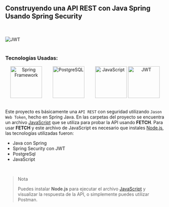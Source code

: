 ## Construyendo una API REST con Java Spring Usando Spring Security
<br/><br/>
![JWT](https://www.vaadata.com/blog/wp-content/uploads/2016/12/JWT_tokens_EN.png)
<br/><br/>
### Tecnologías Usadas:

<div style="text-align:center">
    <img src="https://upload.wikimedia.org/wikipedia/commons/4/44/Spring_Framework_Logo_2018.svg" alt="Spring Framework" width="100" height="100" style="margin-right: 30px">
    <img src="https://upload.wikimedia.org/wikipedia/commons/2/29/Postgresql_elephant.svg" alt="PostgreSQL" width="100" height="100" style="margin-right: 30px">
    <img src="https://user-images.githubusercontent.com/74254687/236692714-d73a9823-a6c2-44df-aa4d-8910ea5be2aa.png" alt="JavaScript" width="100" height="100">
 <img src="https://seeklogo.com/images/J/jwt-io-json-web-token-logo-40E02494CD-seeklogo.com.png" alt="JWT" width="100" height="100">
</div>



<br/>


Este proyecto es básicamente una `API REST` con seguridad utilizando `Jason Web Token`, hecho en Spring Java. En las carpetas del proyecto se encuentra un archivo [JavaScript](https://github.com/Mr-Machine98/JWT-SPRING-JAVA-API-REST/blob/main/src/main/resources/templates/js/TestJsApiRest.js) que se utiliza para probar la API usando **FETCH**. Para usar **FETCH** y este archivo de JavaScript es necesario que instales [Node.js](https://nodejs.org/es), las tecnologías utilizadas fueron:



- Java con Spring
- Spring Security con JWT
- PostgreSql
- JavaScript




<br/>



> Nota
>
>Puedes instalar **Node.js** para ejecutar el archivo [JavaScript](https://github.com/Mr-Machine98/JWT-SPRING-JAVA-API-REST/blob/main/src/main/resources/templates/js/TestJsApiRest.js) y visualizar la respuesta de la API, o simplemente puedes utilizar Postman.
 
 <br/>
